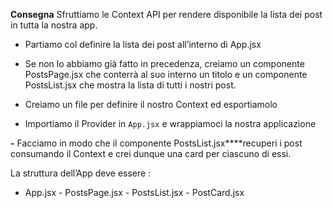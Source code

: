 **Consegna**
Sfruttiamo le Context API per rendere disponibile la lista dei post in tutta la nostra app.

- Partiamo col definire la lista dei post all’interno di App.jsx
- Se non lo abbiamo già fatto in precedenza, creiamo un componente PostsPage.jsx  che conterrà al suo interno un titolo e un componente PostsList.jsx  che mostra la lista di tutti i nostri post.

 - Creiamo un file per definire il nostro Context ed esportiamolo
 - Importiamo il Provider in `App.jsx` e wrappiamoci la nostra applicazione

 **-** Facciamo in modo che il componente PostsList.jsx****recuperi i post consumando il Context e crei dunque una card per ciascuno di essi.

 La struttura dell’App deve essere :
 - App.jsx  - PostsPage.jsx   - PostsList.jsx   - PostCard.jsx